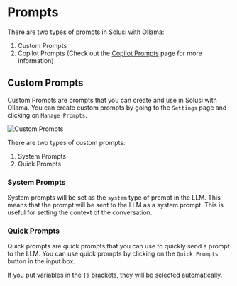 # Prompts

There are two types of prompts in Solusi with Ollama: 

1. Custom Prompts
2. Copilot Prompts (Check out the [Copilot Prompts](/sidebar/copilot.md) page for more information)


## Custom Prompts

Custom Prompts are prompts that you can create and use in Solusi with Ollama. You can create custom prompts by going to the `Settings` page and clicking on `Manage Prompts`.

![Custom Prompts](https://pub-35424b4473484be483c0afa08c69e7da.r2.dev/Screenshot%202025-02-19%20205135.png)

There are two types of custom prompts:

1. System Prompts
2. Quick Prompts


### System Prompts

System prompts will be set as the `system` type of prompt in the LLM. This means that the prompt will be sent to the LLM as a system prompt. This is useful for setting the context of the conversation.

### Quick Prompts

Quick prompts are quick prompts that you can use to quickly send a prompt to the LLM. You can use quick prompts by clicking on the `Quick Prompts` button in the input box.

If you put variables in the `{}` brackets, they will be selected automatically.